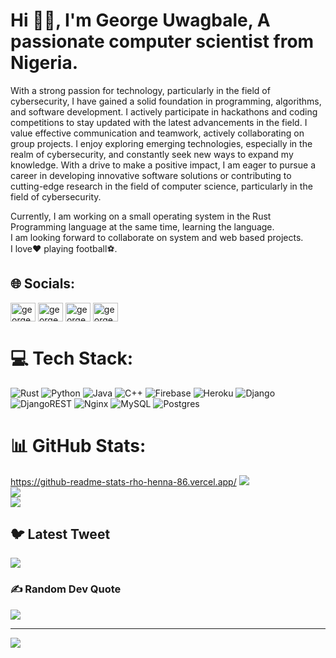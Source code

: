# Hi 👋🏾, I'm George Uwagbale, A passionate computer scientist from Nigeria.
With a strong passion for technology, particularly in the field of cybersecurity, I have gained a solid foundation in programming, algorithms, and software development. I actively participate in hackathons and coding competitions to stay updated with the latest advancements in the field. I value effective communication and teamwork, actively collaborating on group projects. I enjoy exploring emerging technologies, especially in the realm of cybersecurity, and constantly seek new ways to expand my knowledge. With a drive to make a positive impact, I am eager to pursue a career in developing innovative software solutions or contributing to cutting-edge research in the field of computer science, particularly in the field of cybersecurity.

Currently, I am working on a small operating system in the Rust Programming language at the same time, learning the language.<br>I am looking forward to collaborate on system and web based projects.<br>I love❤ playing football⚽.


## 🌐 Socials:
<p align="left">
<a href="https://twitter.com/george_uwagbale" target="blank"><img align="center" src="https://raw.githubusercontent.com/rahuldkjain/github-profile-readme-generator/master/src/images/icons/Social/twitter.svg" alt="george_uwagbale" height="30" width="40" /></a>
<a href="https://linkedin.com/in/george uwagbale" target="blank"><img align="center" src="https://raw.githubusercontent.com/rahuldkjain/github-profile-readme-generator/master/src/images/icons/Social/linked-in-alt.svg" alt="george uwagbale" height="30" width="40" /></a>
<a href="https://fb.com/george ikechukwu uwagbale" target="blank"><img align="center" src="https://raw.githubusercontent.com/rahuldkjain/github-profile-readme-generator/master/src/images/icons/Social/facebook.svg" alt="george ikechukwu uwagbale" height="30" width="40" /></a>
<a href="https://instagram.com/george_uwagbale" target="blank"><img align="center" src="https://raw.githubusercontent.com/rahuldkjain/github-profile-readme-generator/master/src/images/icons/Social/instagram.svg" alt="george_uwagbale" height="30" width="40" /></a>
</p>

# 💻 Tech Stack:
![Rust](https://img.shields.io/badge/rust-%23000000.svg?style=for-the-badge&logo=rust&logoColor=white) ![Python](https://img.shields.io/badge/python-3670A0?style=for-the-badge&logo=python&logoColor=ffdd54) ![Java](https://img.shields.io/badge/java-%23ED8B00.svg?style=for-the-badge&logo=java&logoColor=white) ![C++](https://img.shields.io/badge/c++-%2300599C.svg?style=for-the-badge&logo=c%2B%2B&logoColor=white) ![Firebase](https://img.shields.io/badge/firebase-%23039BE5.svg?style=for-the-badge&logo=firebase) ![Heroku](https://img.shields.io/badge/heroku-%23430098.svg?style=for-the-badge&logo=heroku&logoColor=white) ![Django](https://img.shields.io/badge/django-%23092E20.svg?style=for-the-badge&logo=django&logoColor=white) ![DjangoREST](https://img.shields.io/badge/DJANGO-REST-ff1709?style=for-the-badge&logo=django&logoColor=white&color=ff1709&labelColor=gray) ![Nginx](https://img.shields.io/badge/nginx-%23009639.svg?style=for-the-badge&logo=nginx&logoColor=white) ![MySQL](https://img.shields.io/badge/mysql-%2300f.svg?style=for-the-badge&logo=mysql&logoColor=white) ![Postgres](https://img.shields.io/badge/postgres-%23316192.svg?style=for-the-badge&logo=postgresql&logoColor=white)
# 📊 GitHub Stats:
https://github-readme-stats-rho-henna-86.vercel.app/
![](https://github-readme-stats-rho-henna-86.vercel.app/api?username=georgeuwagbale&theme=radical&hide_border=false&include_all_commits=false&count_private=false)<br/>
![](https://github-readme-streak-stats.herokuapp.com/?user=georgeuwagbale&theme=radical&hide_border=false)<br/>
![](https://github-readme-stats-rho-henna-86.vercel.app/api/top-langs/?username=georgeuwagbale&theme=radical&hide_border=false&include_all_commits=false&count_private=false&layout=compact)

## 🐦 Latest Tweet
[![](https://gtce.itsvg.in/api?username=george_uwagbale)](https://github.com/VishwaGauravIn/github-twitter-card-embed)

### ✍️ Random Dev Quote
![](https://quotes-github-readme.vercel.app/api?type=horizontal&theme=radical)

---
[![](https://visitcount.itsvg.in/api?id=georgeuwagbale&icon=0&color=0)](https://visitcount.itsvg.in)

<!-- Proudly created with GPRM ( https://gprm.itsvg.in ) -->
